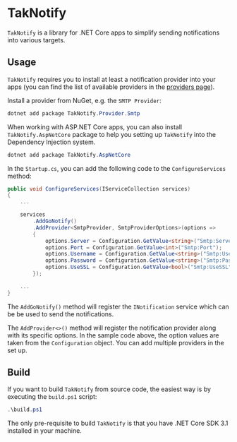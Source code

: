 # TakNotify

`TakNotify` is a library for .NET Core apps to simplify sending notifications into
various targets.

## Usage

`TakNotify` requires you to install at least a notification provider into your apps 
(you can find the list of available providers in the [providers page](./providers.md)).

Install a provider from NuGet, e.g. the `SMTP Provider`:

```powershell
dotnet add package TakNotify.Provider.Smtp
```

When working with ASP.NET Core apps, you can also install `TakNotify.AspNetCore` 
package to help you setting up `TakNotify` into the Dependency Injection system.

```powershell
dotnet add package TakNotify.AspNetCore
```

In the `Startup.cs`, you can add the following code to the `ConfigureServices` 
method:

```c#
public void ConfigureServices(IServiceCollection services)
{
    ...

    services
        .AddGoNotify()
        .AddProvider<SmtpProvider, SmtpProviderOptions>(options =>
        {
            options.Server = Configuration.GetValue<string>("Smtp:Server");
            options.Port = Configuration.GetValue<int>("Smtp:Port");
            options.Username = Configuration.GetValue<string>("Smtp:Username");
            options.Password = Configuration.GetValue<string>("Smtp:Password");
            options.UseSSL = Configuration.GetValue<bool>("Smtp:UseSSL");
        });

    ...
}
```

The `AddGoNotify()` method will register the `INotification` service which can be 
be used to send the notifications.

The `AddProvider<>()` method will register the notification provider along with its 
specific options. In the sample code above, the option values are taken from 
the `Configuration` object. You can add multiple providers in the set up.

## Build

If you want to build `TakNotify` from source code, the easiest way is by executing 
the `build.ps1` script:

```powershell
.\build.ps1
```

The only pre-requisite to build `TakNotify` is that you have .NET Core SDK 3.1 
installed in your machine.